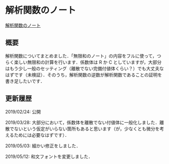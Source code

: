 # 解析関数のノート

[解析関数のノート](files/analytic-function-20190512.pdf)

## 概要

解析関数についてまとめました．「無限和のノート」の内容をフルに使って，つらく楽しい無限和の計算を行います．係数体は R か C としていますが，大部分はもう少し一般のセッティング（離散でない完備付値体くらい？）でも大丈夫なはずです（未検証）．そのうち，解析関数の逆数が解析関数であることの証明を書き足したいです．
  
## 更新履歴

2019/02/24: 公開

2019/03/28: 大部分において，係数体を離散でない付値体に一般化しました．離散でないという仮定がいらない箇所もあると思います（が，少なくとも微分を考えるためには必要なはずです）．

2019/05/03: 細かい修正をしました．

2019/05/12: 和文フォントを変更しました．
